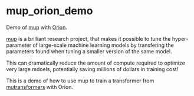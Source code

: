 # mup_orion_demo
Demo of [mup](https://www.github.com/microsoft/mup) with [Orion](https://www.github.com/epistimio/orion).

[mup](https://www.github.com/microsoft/mup) is a brilliant research project, that makes it possible to tune the hyper-parameter of large-scale machine learning models by transfering the parameters found when tuning a smaller version of the same model.

This can dramatically reduce the amount of compute required to optimize very large mdoels, potentially saving millions of dollars in training cost!

This is a demo of how to use mup to train a transformer from [mutransformers](https://www.github.com/microsoft/mutransformers) with Orion.

